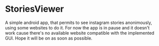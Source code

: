 # StoriesViewer

A simple android app, that permits to see instagram stories anonimously, using some websites to do it. For now the app is in pause and it doesn't work cause there's no available website compatible with the implemented GUI.
Hope it will be on as soon as possible.

